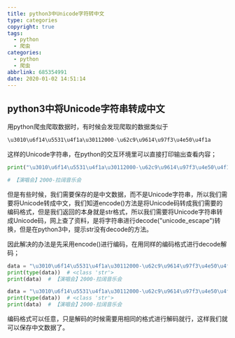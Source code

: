 ```yaml
---
title: python3中Unicode字符转中文
type: categories
copyright: true
tags:
  - python
  - 爬虫
categories:
  - python
  - 爬虫
abbrlink: 685354991
date: 2020-01-02 14:51:14
---
```


## python3中将Unicode字符串转成中文

用python爬虫爬取数据时，有时候会发现爬取的数据类似于
```python
\u3010\u6f14\u5531\u4f1a\u30112000-\u62c9\u9614\u97f3\u4e50\u4f1a
```
这样的Unicode字符串，在python的交互环境里可以直接打印输出查看内容；
```python
print("\u3010\u6f14\u5531\u4f1a\u30112000-\u62c9\u9614\u97f3\u4e50\u4f1a")

# 【演唱会】2000-拉阔音乐会
```
<!--more-->

但是有些时候，我们需要保存的是中文数据，而不是Unicode字符串，所以我们需要将Unicode转成中文，我们知道encode()方法是将Unicode码转成我们需要的编码格式，但是我们返回的本身就是str格式，所以我们需要将Unicode字符串转成Unicode码，网上查了资料，是将字符串进行decode("unicode_escape")转换，但是在python3中，提示str没有decode的方法。

因此解决的办法是先采用encode()进行编码，在用同样的编码格式进行decode解码；

```python
data = "\u3010\u6f14\u5531\u4f1a\u30112000-\u62c9\u9614\u97f3\u4e50\u4f1a".encode("utf-8").decode("utf-8")
print(type(data))  # <class 'str'>
print(data)  # 【演唱会】2000-拉阔音乐会
```

```python
data = "\u3010\u6f14\u5531\u4f1a\u30112000-\u62c9\u9614\u97f3\u4e50\u4f1a".encode("GBK").decode("GBK")
print(type(data))  # <class 'str'>
print(data)  # 【演唱会】2000-拉阔音乐会
```

编码格式可以任意，只是解码的时候需要用相同的格式进行解码就行，这样我们就可以保存中文数据了。
